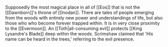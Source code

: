 Supposedly the most magical place in all of [[Eos]] that is not the [[Dawnborn]]'s throne of [[Inodan]]. There are tales of people emerging from the woods with entirely new power and understandings of life, but also those who who become forever trapped within. It is in very close proximity to the [[Evermoon]].
An [[Toth|all-consuming evil]] protects [[King Lysandre's Blade]] deep within the woods. Scrimshaw claimed that 'His name can be heard in the trees,' referring to the evil presence.